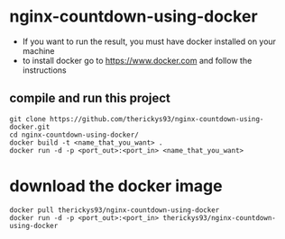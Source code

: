 # nginx-countdown-using-docker

- If you want to run the result, you must have docker installed on your machine
- to install docker go to https://www.docker.com and follow the instructions

## compile and run this project

    git clone https://github.com/therickys93/nginx-countdown-using-docker.git
    cd nginx-countdown-using-docker/
    docker build -t <name_that_you_want> .
    docker run -d -p <port_out>:<port_in> <name_that_you_want>
    
# download the docker image

    docker pull therickys93/nginx-countdown-using-docker
    docker run -d -p <port_out>:<port_in> therickys93/nginx-countdown-using-docker